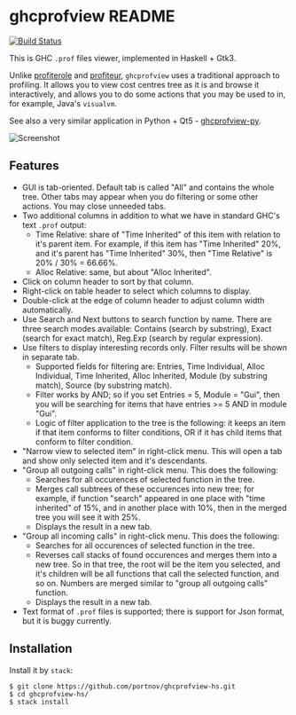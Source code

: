 ghcprofview README
==================

[![Build Status](https://travis-ci.org/portnov/ghcprofview-hs.svg?branch=master)](https://travis-ci.org/portnov/ghcprofview-hs) 

This is GHC `.prof` files viewer, implemented in Haskell + Gtk3.

Unlike [profiterole][1] and [profiteur][2], `ghcprofview` uses a traditional
approach to profiling. It allows you to view cost centres tree as it is and
browse it interactively, and allows you to do some actions that you may be used
to in, for example, Java's `visualvm`.

See also a very similar application in Python + Qt5 - [ghcprofview-py][3].

[1]: https://hackage.haskell.org/package/profiterole
[2]: https://hackage.haskell.org/package/profiteur
[3]: https://github.com/portnov/ghcprofview-py

![Screenshot](https://user-images.githubusercontent.com/284644/61590344-1a57ff80-abd1-11e9-93ce-dfc316c825ae.png)

Features
--------

* GUI is tab-oriented. Default tab is called "All" and contains the whole tree.
  Other tabs may appear when you do filtering or some other actions. You may
  close unneeded tabs.
* Two additional columns in addition to what we have in standard GHC's text `.prof` output:
  * Time Relative: share of "Time Inherited" of this item with relation to it's
    parent item. For example, if this item has "Time Inherited" 20%, and it's
    parent has "Time Inherited" 30%, then "Time Relative" is 20% / 30% =
    66.66%.
  * Alloc Relative: same, but about "Alloc Inherited".
* Click on column header to sort by that column.
* Right-click on table header to select which columns to display.
* Double-click at the edge of column header to adjust column width automatically.
* Use Search and Next buttons to search function by name. There are three
  search modes available: Contains (search by substring), Exact (search for
  exact match), Reg.Exp (search by regular expression).
* Use filters to display interesting records only. Filter results will be shown
  in separate tab.
  * Supported fields for filtering are: Entries, Time Individual, Alloc
    Individual, Time Inherited, Alloc Inherited, Module (by substring match),
    Source (by substring match).
  * Filter works by AND; so if you set Entries = 5, Module = "Gui", then you
    will be searching for items that have entries >= 5 AND in module "Gui".
  * Logic of filter application to the tree is the following: it keeps an item
    if that item conforms to filter conditions, OR if it has child items that
    conform to filter condition.
* "Narrow view to selected item" in right-click menu. This will open a tab and
  show only selected item and it's descendants.
* "Group all outgoing calls" in right-click menu. This does the following:
  * Searches for all occurences of selected function in the tree.
  * Merges call subtrees of these occurences into new tree; for example, if
    function "search" appeared in one place with "time inherited" of 15%, and
    in another place with 10%, then in the merged tree you will see it with
    25%.
  * Displays the result in a new tab.
* "Group all incoming calls" in right-click menu. This does the following:
  * Searches for all occurences of selected function in the tree.
  * Reverses call stacks of found occurences and merges them into a new tree.
    So in that tree, the root will be the item you selected, and it's children
    will be all functions that call the selected function, and so on. Numbers
    are merged similar to "group all outgoing calls" function.
  * Displays the result in a new tab.
* Text format of `.prof` files is supported; there is support for Json format,
  but it is buggy currently.

Installation
------------

Install it by `stack`:

    $ git clone https://github.com/portnov/ghcprofview-hs.git
    $ cd ghcprofview-hs/
    $ stack install

